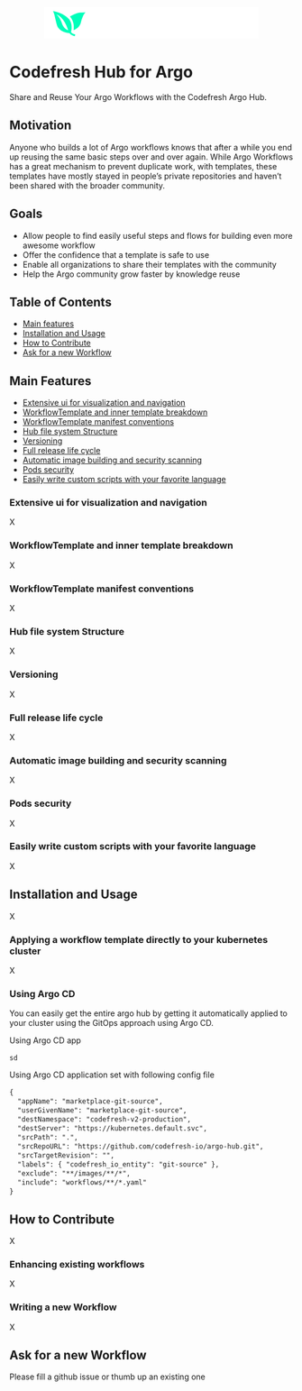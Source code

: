 <p align="center"><img src="./utils/icons/codefresh.png" alt="Codefresh"></p>

# Codefresh Hub for Argo

Share and Reuse Your Argo Workflows with the Codefresh Argo Hub.

## Motivation
Anyone who builds a lot of Argo workflows knows that after a while you end up reusing the same basic steps over and over again. While Argo Workflows has a great mechanism to prevent duplicate work, with templates, these templates have mostly stayed in people’s private repositories and haven’t been shared with the broader community.

## Goals
* Allow people to find easily useful steps and flows for building even more awesome workflow
* Offer the confidence that a template is safe to use
* Enable all organizations to share their templates with the community
* Help the Argo community grow faster by knowledge reuse

## Table of Contents
* [Main features](#Main-Features)
* [Installation and Usage](#Installation-and-Usage)
* [How to Contribute](#How-to-Contribute)
* [Ask for a new Workflow](#Ask-for-a-new-Workflow)

## Main Features
* [Extensive ui for visualization and navigation](#Extensive-ui-for-visualization-and-navigation) 
* [WorkflowTemplate and inner template breakdown](#WorkflowTemplate-and-inner-template-breakdown)
* [WorkflowTemplate manifest conventions](#WorkflowTemplate-manifest-conventions)
* [Hub file system Structure](#Hub-file-system-Structure)
* [Versioning](#Versioning)
* [Full release life cycle](#Full-release-life-cycle)
* [Automatic image building and security scanning](#Automatic-image-building-and-security-scanning)
* [Pods security](#Pods-security)
* [Easily write custom scripts with your favorite language](#Easily-write-custom-scripts-with-your-favorite-language)

### Extensive ui for visualization and navigation
X

### WorkflowTemplate and inner template breakdown
X

### WorkflowTemplate manifest conventions
X

### Hub file system Structure
X

### Versioning
X

### Full release life cycle
X

### Automatic image building and security scanning
X

### Pods security
X

### Easily write custom scripts with your favorite language
X


## Installation and Usage
X

### Applying a workflow template directly to your kubernetes cluster
X

### Using Argo CD
You can easily get the entire argo hub by getting it automatically applied to your cluster using the GitOps approach using Argo CD. <br>

Using Argo CD app
```
sd

```

Using Argo CD application set with following config file
```
{
  "appName": "marketplace-git-source",
  "userGivenName": "marketplace-git-source",
  "destNamespace": "codefresh-v2-production",
  "destServer": "https://kubernetes.default.svc",
  "srcPath": ".",
  "srcRepoURL": "https://github.com/codefresh-io/argo-hub.git",
  "srcTargetRevision": "",
  "labels": { "codefresh_io_entity": "git-source" },
  "exclude": "**/images/**/*",
  "include": "workflows/**/*.yaml"
}
```

##

## How to Contribute
X

### Enhancing existing workflows
X

### Writing a new Workflow
X

## Ask for a new Workflow

Please fill a github issue or thumb up an existing one




